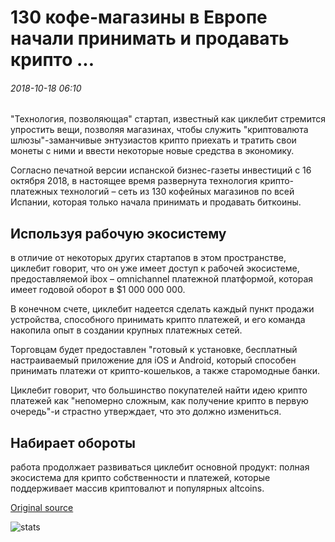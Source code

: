 # 130 кофе-магазины в Европе начали принимать и продавать крипто ...

###### 2018-10-18 06:10

"Технология, позволяющая" стартап, известный как циклебит стремится упростить вещи, позволяя магазинах, чтобы служить "криптовалюта шлюзы"-заманчивые энтузиастов крипто приехать и тратить свои монеты с ними и ввести некоторые новые средства в экономику.

Согласно печатной версии испанской бизнес-газеты инвестиций с 16 октября 2018, в настоящее время развернута технология крипто-платежных технологий – сеть из 130 кофейных магазинов по всей Испании, которая только начала принимать и продавать биткоины.

## Используя рабочую экосистему

в отличие от некоторых других стартапов в этом пространстве, циклебит говорит, что он уже имеет доступ к рабочей экосистеме, предоставляемой ibox – omnichannel платежной платформой, которая имеет годовой оборот в $1 000 000 000.

В конечном счете, циклебит надеется сделать каждый пункт продажи устройства, способного принимать крипто платежей, и его команда накопила опыт в создании крупных платежных сетей.

Торговцам будет предоставлен "готовый к установке, бесплатный настраиваемый приложение для iOS и Android, который способен принимать платежи от крипто-кошельков, а также старомодные банки.

Циклебит говорит, что большинство покупателей найти идею крипто платежей как "непомерно сложным, как получение крипто в первую очередь"-и страстно утверждает, что это должно измениться.

## Набирает обороты

работа продолжает развиваться циклебит основной продукт: полная экосистема для крипто собственности и платежей, которые поддерживает массив криптовалют и популярных altcoins.

[Original source](https://cointelegraph.com/news/130-coffee-shops-in-europe-started-to-accept-and-sell-crypto)

![stats](https://c.statcounter.com/11760860/0/a89fa40b/1/ "stats")